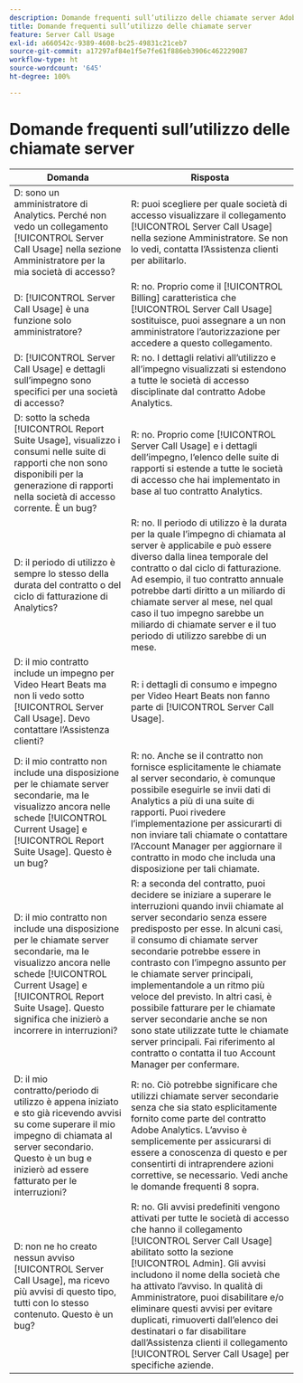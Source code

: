 ```yaml
---
description: Domande frequenti sull’utilizzo delle chiamate server Adobe Analytics
title: Domande frequenti sull’utilizzo delle chiamate server
feature: Server Call Usage
exl-id: a660542c-9389-4608-bc25-49831c21ceb7
source-git-commit: a17297af84e1f5e7fe61f886eb3906c462229087
workflow-type: ht
source-wordcount: '645'
ht-degree: 100%

---
```


# Domande frequenti sull’utilizzo delle chiamate server

| Domanda | Risposta |
|--- |--- |
| D: sono un amministratore di Analytics. Perché non vedo un collegamento [!UICONTROL Server Call Usage] nella sezione Amministratore per la mia società di accesso? | R: puoi scegliere per quale società di accesso visualizzare il collegamento [!UICONTROL Server Call Usage] nella sezione Amministratore. Se non lo vedi, contatta l’Assistenza clienti per abilitarlo. |
| D: [!UICONTROL Server Call Usage] è una funzione solo amministratore? | R: no. Proprio come il [!UICONTROL Billing] caratteristica che [!UICONTROL Server Call Usage] sostituisce, puoi assegnare a un non amministratore l’autorizzazione per accedere a questo collegamento. |
| D: [!UICONTROL Server Call Usage] e dettagli sull’impegno sono specifici per una società di accesso? | R: no. I dettagli relativi all’utilizzo e all’impegno visualizzati si estendono a tutte le società di accesso disciplinate dal contratto Adobe Analytics. |
| D: sotto la scheda [!UICONTROL Report Suite Usage], visualizzo i consumi nelle suite di rapporti che non sono disponibili per la generazione di rapporti nella società di accesso corrente. È un bug? | R: no. Proprio come [!UICONTROL Server Call Usage] e i dettagli dell’impegno, l’elenco delle suite di rapporti si estende a tutte le società di accesso che hai implementato in base al tuo contratto Analytics. |
| D: il periodo di utilizzo è sempre lo stesso della durata del contratto o del ciclo di fatturazione di Analytics? | R: no. Il periodo di utilizzo è la durata per la quale l’impegno di chiamata al server è applicabile e può essere diverso dalla linea temporale del contratto o dal ciclo di fatturazione. Ad esempio, il tuo contratto annuale potrebbe darti diritto a un miliardo di chiamate server al mese, nel qual caso il tuo impegno sarebbe un miliardo di chiamate server e il tuo periodo di utilizzo sarebbe di un mese. |
| D: il mio contratto include un impegno per Video Heart Beats ma non li vedo sotto [!UICONTROL Server Call Usage]. Devo contattare l’Assistenza clienti? | R: i dettagli di consumo e impegno per Video Heart Beats non fanno parte di [!UICONTROL Server Call Usage]. |
| D: il mio contratto non include una disposizione per le chiamate server secondarie, ma le visualizzo ancora nelle schede [!UICONTROL Current Usage] e [!UICONTROL Report Suite Usage]. Questo è un bug? | R: no. Anche se il contratto non fornisce esplicitamente le chiamate al server secondario, è comunque possibile eseguirle se invii dati di Analytics a più di una suite di rapporti. Puoi rivedere l’implementazione per assicurarti di non inviare tali chiamate o contattare l’Account Manager per aggiornare il contratto in modo che includa una disposizione per tali chiamate. |
| D: il mio contratto non include una disposizione per le chiamate server secondarie, ma le visualizzo ancora nelle schede [!UICONTROL Current Usage] e [!UICONTROL Report Suite Usage]. Questo significa che inizierò a incorrere in interruzioni? | R: a seconda del contratto, puoi decidere se iniziare a superare le interruzioni quando invii chiamate al server secondario senza essere predisposto per esse. In alcuni casi, il consumo di chiamate server secondarie potrebbe essere in contrasto con l’impegno assunto per le chiamate server principali, implementandole a un ritmo più veloce del previsto. In altri casi, è possibile fatturare per le chiamate server secondarie anche se non sono state utilizzate tutte le chiamate server principali. Fai riferimento al contratto o contatta il tuo Account Manager per confermare. |
| D: il mio contratto/periodo di utilizzo è appena iniziato e sto già ricevendo avvisi su come superare il mio impegno di chiamata al server secondario. Questo è un bug e inizierò ad essere fatturato per le interruzioni? | R: no. Ciò potrebbe significare che utilizzi chiamate server secondarie senza che sia stato esplicitamente fornito come parte del contratto Adobe Analytics. L’avviso è semplicemente per assicurarsi di essere a conoscenza di questo e per consentirti di intraprendere azioni correttive, se necessario. Vedi anche le domande frequenti 8 sopra. |
| D: non ne ho creato nessun avviso [!UICONTROL Server Call Usage], ma ricevo più avvisi di questo tipo, tutti con lo stesso contenuto. Questo è un bug? | R: no. Gli avvisi predefiniti vengono attivati per tutte le società di accesso che hanno il collegamento [!UICONTROL Server Call Usage] abilitato sotto la sezione [!UICONTROL Admin]. Gli avvisi includono il nome della società che ha attivato l’avviso. In qualità di Amministratore, puoi disabilitare e/o eliminare questi avvisi per evitare duplicati, rimuoverti dall’elenco dei destinatari o far disabilitare dall’Assistenza clienti il collegamento [!UICONTROL Server Call Usage] per specifiche aziende. |
